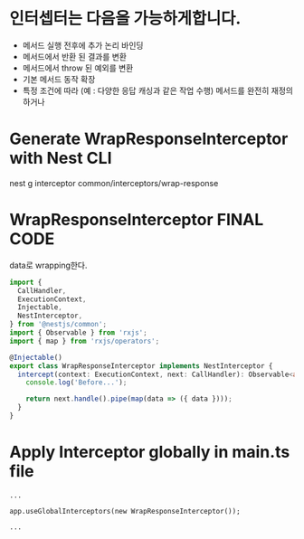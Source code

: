 # 인터셉터는 다음을 가능하게합니다.
* 메서드 실행 전후에 추가 논리 바인딩
* 메서드에서 반환 된 결과를 변환
* 메서드에서 throw 된 예외를 변환
* 기본 메서드 동작 확장
* 특정 조건에 따라 (예 : 다양한 응답 캐싱과 같은 작업 수행) 메서드를 완전히 재정의하거나

# Generate WrapResponseInterceptor with Nest CLI 
nest g interceptor common/interceptors/wrap-response

# WrapResponseInterceptor FINAL CODE 
data로 wrapping한다.
```ts
import {
  CallHandler,
  ExecutionContext,
  Injectable,
  NestInterceptor,
} from '@nestjs/common';
import { Observable } from 'rxjs';
import { map } from 'rxjs/operators';

@Injectable()
export class WrapResponseInterceptor implements NestInterceptor {
  intercept(context: ExecutionContext, next: CallHandler): Observable<any> {
    console.log('Before...');

    return next.handle().pipe(map(data => ({ data })));
  }
}
```

# Apply Interceptor globally in main.ts file
```
...

app.useGlobalInterceptors(new WrapResponseInterceptor());

...
```
